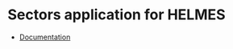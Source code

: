 # Sectors application for HELMES
- [Documentation]([url](https://www.notion.so/Sectors-app-07ee71a631784a36b83cfad257eba69e?pvs=4)https://www.notion.so/Sectors-app-07ee71a631784a36b83cfad257eba69e?pvs=4) 
